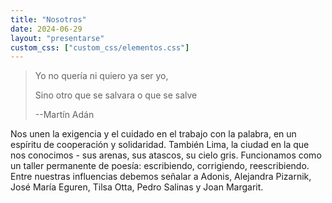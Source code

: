 ```yaml
---
title: "Nosotros"
date: 2024-06-29
layout: "presentarse"
custom_css: ["custom_css/elementos.css"]
---
```


> Yo no quería ni quiero ya ser yo,
>
> Sino otro que se salvara o que se salve
>
> --Martín Adán

Nos unen la exigencia y el cuidado en el trabajo con la palabra, en un espíritu de cooperación y solidaridad. También Lima, la ciudad en la que nos conocimos - sus arenas, sus atascos, su cielo gris. Funcionamos como un taller permanente de poesía: escribiendo, corrigiendo, reescribiendo. Entre nuestras influencias debemos señalar a Adonis, Alejandra Pizarnik, José María Eguren, Tilsa Otta, Pedro Salinas y Joan Margarit.